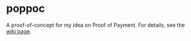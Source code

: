 # poppoc
A proof-of-concept for my idea on Proof of Payment. For details, see the [wiki page](https://github.com/kallerosenbaum/poppoc/wiki/Proof-of-Payment).
